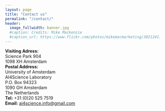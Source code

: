 ```yaml
---
layout: page
title: "Contact us"
permalink: "/contact/"
header:
  image_fullwidth: banner.jpg
  #caption: Credits: Mike Mackenzie
  #caption_url: https://www.flickr.com/photos/mikemacmarketing/30212411048
---
```



**Visiting Adress:** <br />
Science Park 904 <br />
1098 XH Amsterdam <br />
**Postal Address:** <br />
University of Amsterdam <br />
AI4Science Laboratory <br />
P.O. Box 94323 <br />
1090 GH Amsterdam <br />
The Netherlands <br />
**Tel:** +31 (0)20 525 7519<br />
**Email:** ai4science.info@gmail.com<br />
